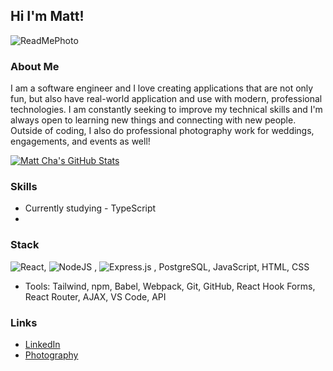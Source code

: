 ## Hi I'm Matt! 

![ReadMePhoto](https://user-images.githubusercontent.com/113474295/224591655-dd427c4d-686f-41e2-b38e-45629ec12c48.png)

### About Me

I am a software engineer and I love creating applications that are not only fun, but also have real-world application and use with modern, professional technologies. I am constantly seeking to improve my technical skills and I'm always open to learning new things and connecting with new people. Outside of coding, I also do professional photography work for weddings, engagements, and events as well!

[![Matt Cha's GitHub Stats](https://github-readme-stats.vercel.app/api?username=matt-cha)](https://github.com/matt-cha/github-readme-stats)

### Skills
- Currently studying - TypeScript
- 
### Stack
![React](https://img.shields.io/badge/react-%2320232a.svg?style=for-the-badge&logo=react&logoColor=%2361DAFB), ![NodeJS](https://img.shields.io/badge/node.js-6DA55F?style=for-the-badge&logo=node.js&logoColor=white)
, ![Express.js](https://img.shields.io/badge/express.js-%23404d59.svg?style=for-the-badge&logo=express&logoColor=%2361DAFB)
, PostgreSQL, JavaScript, HTML, CSS
- Tools: Tailwind, npm, Babel, Webpack, Git, GitHub, React Hook Forms, React Router, AJAX, VS Code, API

### Links

- [LinkedIn](https://www.linkedin.com/in/matthew-cha/)
- [Photography](https://matthewcha.pixieset.com/)

